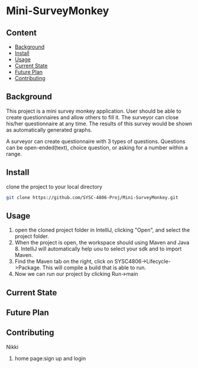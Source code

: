 # Mini-SurveyMonkey

## Content
  * [Background](#background)
  * [Install](#install)
  * [Usage](#usage)
  * [Current State](#current-state)
  * [Future Plan](#future-plan)
  * [Contributing](#contributing)
 
 ## Background
 This project is a mini survey monkey application. User should be able to create questionnaires and allow others to fill it. The surveyor can close his/her questionnaire at any time. The results of this survey would be shown as automatically generated graphs.
 
 A surveyor can create questionnaire with 3 types of questions. Questions can be open-ended(text), choice question, or asking for a number within a range.
 
 ## Install
   clone the project to your local directory
   ```sh
   git clone https://github.com/SYSC-4806-Proj/Mini-SurveyMonkey.git
   ```
 ## Usage
  1. open the cloned project folder in IntelliJ, clicking "Open", and select the project folder.
  2. When the project is open, the workspace should using Maven and Java 8. IntelliJ will automatically help uou to select your sdk and to import Maven.
  3. Find the Maven tab on the right, click on SYSC4806->Lifecycle->Package. This will compile a build that is able to run.
  4. Now we can run our project by clicking Run->main
 
 ## Current State
 
 ## Future Plan
 
 ## Contributing
Nikki
1. home page:sign up and login

